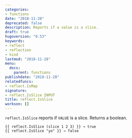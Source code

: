 ```yaml
---
categories:
- functions
date: "2018-11-28"
deprecated: false
description: Reports if a value is a slice.
draft: true
hugoversion: "0.53"
keywords:
- reflect
- reflection
- kind
lastmod: "2018-11-28"
menu:
  docs:
    parent: functions
publishdate: "2018-11-28"
relatedfuncs:
- reflect.IsMap
signature:
- reflect.IsSlice INPUT
title: reflect.IsSlice
workson: []
---
```


`reflect.IsSlice` reports if `VALUE` is a slice.  Returns a boolean.

```
{{ reflect.IsSlice (slice 1 2 3) }} → true
{{ reflect.IsSlice "yo" }} → false
```
